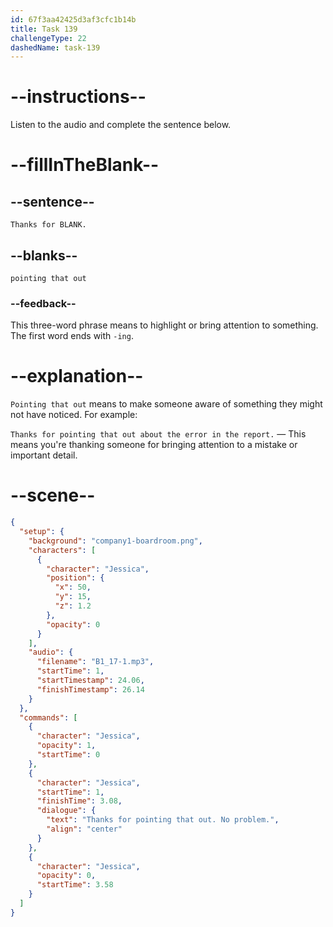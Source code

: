 ```yaml
---
id: 67f3aa42425d3af3cfc1b14b
title: Task 139
challengeType: 22
dashedName: task-139
---
```


<!-- (Audio) Jessica: Thanks for pointing that out. -->

# --instructions--

Listen to the audio and complete the sentence below.

# --fillInTheBlank--

## --sentence--

`Thanks for BLANK.`

## --blanks--

`pointing that out`

### --feedback--

This three-word phrase means to highlight or bring attention to something. The first word ends with `-ing`.

# --explanation--

`Pointing that out` means to make someone aware of something they might not have noticed. For example:

`Thanks for pointing that out about the error in the report.` — This means you're thanking someone for bringing attention to a mistake or important detail.

# --scene--

```json
{
  "setup": {
    "background": "company1-boardroom.png",
    "characters": [
      {
        "character": "Jessica",
        "position": {
          "x": 50,
          "y": 15,
          "z": 1.2
        },
        "opacity": 0
      }
    ],
    "audio": {
      "filename": "B1_17-1.mp3",
      "startTime": 1,
      "startTimestamp": 24.06,
      "finishTimestamp": 26.14
    }
  },
  "commands": [
    {
      "character": "Jessica",
      "opacity": 1,
      "startTime": 0
    },
    {
      "character": "Jessica",
      "startTime": 1,
      "finishTime": 3.08,
      "dialogue": {
        "text": "Thanks for pointing that out. No problem.",
        "align": "center"
      }
    },
    {
      "character": "Jessica",
      "opacity": 0,
      "startTime": 3.58
    }
  ]
}
```
